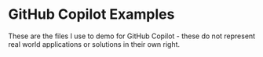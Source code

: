 # GitHub Copilot Examples

These are the files I use to demo for GitHub Copilot - these do not represent real world applications or solutions in their own right.
